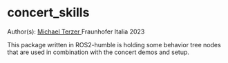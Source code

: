 # concert_skills

Author(s): [Michael Terzer ](michael.terzer@fraunhofer.it)Fraunhofer Italia 2023

This package written in ROS2-humble is holding some behavior tree nodes that are used in combination with the concert demos and setup.
